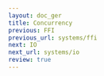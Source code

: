 ```yaml
---
layout: doc_ger
title: Concurrency
previous: FFI
previous_url: systems/ffi
next: IO
next_url: systems/io
review: true
---
```

